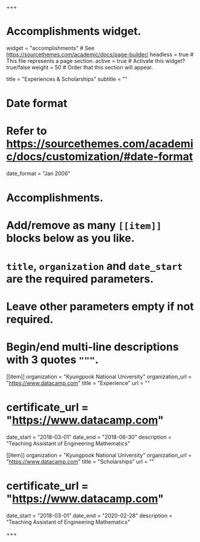 +++
# Accomplishments widget.
widget = "accomplishments"  # See https://sourcethemes.com/academic/docs/page-builder/
headless = true  # This file represents a page section.
active = true  # Activate this widget? true/false
weight = 50  # Order that this section will appear.

title = "Experiences & Scholarships"
subtitle = ""

# Date format
#   Refer to https://sourcethemes.com/academic/docs/customization/#date-format
date_format = "Jan 2006"

# Accomplishments.
#   Add/remove as many `[[item]]` blocks below as you like.
#   `title`, `organization` and `date_start` are the required parameters.
#   Leave other parameters empty if not required.
#   Begin/end multi-line descriptions with 3 quotes `"""`.


[[item]]
  organization = "Kyungpook National University"
  organization_url = "https://www.datacamp.com"
  title = "Experience"
  url = ""
#  certificate_url = "https://www.datacamp.com"
  date_start = "2018-03-01"
  date_end = "2018-06-30"
  description = "Teaching Assistant of Engineering Mathematics"
  
[[item]]
  organization = "Kyungpook National University"
  organization_url = "https://www.datacamp.com"
  title = "Scholarships"
  url = ""
#  certificate_url = "https://www.datacamp.com"
  date_start = "2018-03-01"
  date_end = "2020-02-28"
  description = "Teaching Assistant of Engineering Mathematics"

  
+++
